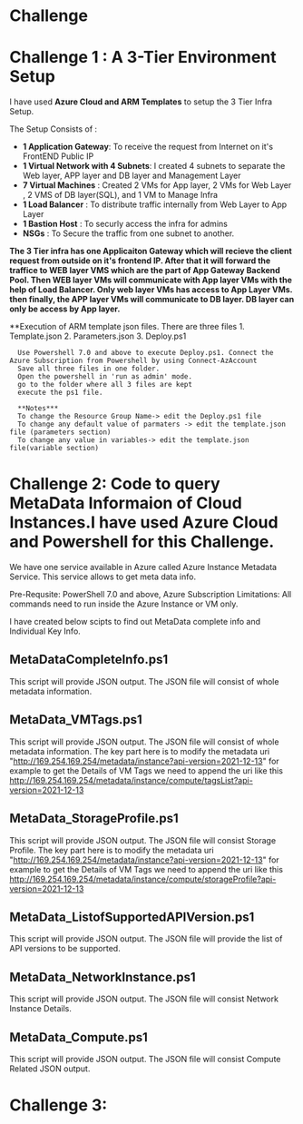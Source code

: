# Challenge

# Challenge 1 : A 3-Tier Environment Setup
I have used **Azure Cloud and ARM Templates** to setup the 3 Tier Infra Setup. 

The Setup Consists of :
- **1 Application Gateway**: To receive the request from Internet on it's FrontEND Public IP
- **1 Virtual Network with 4 Subnets**: I created 4 subnets to separate the Web layer, APP layer and DB layer and Management Layer
- **7 Virtual Machines** : Created 2 VMs for App layer, 2 VMs for Web Layer , 2 VMS of DB layer(SQL), and 1 VM to Manage Infra
- **1 Load Balancer** : To distribute traffic internally from Web Layer to App Layer
- **1 Bastion Host** : To securly access the infra for admins
- **NSGs** : To Secure the traffic from one subnet to another.

**The 3 Tier infra has one Applicaiton Gateway which will recieve the client request from outside on it's frontend IP. After that it will forward the traffice to WEB layer VMS which are the part of App Gateway Backend Pool. Then WEB layer VMs will communicate with App layer VMs with the help of Load Balancer. Only web layer VMs has access to App Layer VMs. then finally, the APP layer VMs will communicate to DB layer. DB layer can only be access by App layer.**

**Execution of ARM template json files. 
There are three files
      1. Template.json
      2. Parameters.json
      3. Deploy.ps1

      Use Powershell 7.0 and above to execute Deploy.ps1. Connect the Azure Subscription from Powershell by using Connect-AzAccount
      Save all three files in one folder.
      Open the powershell in 'run as admin' mode.
      go to the folder where all 3 files are kept 
      execute the ps1 file.

      **Notes***
      To change the Resource Group Name-> edit the Deploy.ps1 file
      To change any default value of parmaters -> edit the template.json file (parameters section)
      To change any value in variables-> edit the template.json file(variable section)







# Challenge 2: Code to query MetaData Informaion of Cloud Instances.I have used Azure Cloud and Powershell for this Challenge. 
We have one service available in Azure called Azure Instance Metadata Service. This service allows to get meta data info. 

Pre-Requsite: PowerShell 7.0 and above, Azure Subscription
Limitations: All commands need to run inside the Azure Instance or VM only. 

I have created below scipts to find out MetaData complete info and Individual Key Info. 

## MetaDataCompleteInfo.ps1
This script will provide JSON output. The JSON file will consist of whole metadata information.

## MetaData_VMTags.ps1
This script will provide JSON output. The JSON file will consist of whole metadata information.
The key part here is to modify the metadata uri "http://169.254.169.254/metadata/instance?api-version=2021-12-13"
for example to get the Details of VM Tags we need to append the uri like this http://169.254.169.254/metadata/instance/compute/tagsList?api-version=2021-12-13

## MetaData_StorageProfile.ps1
This script will provide JSON output. The JSON file will consist Storage Profile.
The key part here is to modify the metadata uri "http://169.254.169.254/metadata/instance?api-version=2021-12-13"
for example to get the Details of VM Tags we need to append the uri like this http://169.254.169.254/metadata/instance/compute/storageProfile?api-version=2021-12-13

## MetaData_ListofSupportedAPIVersion.ps1
This script will provide JSON output. The JSON file will provide the list of API versions to be supported.

## MetaData_NetworkInstance.ps1
This script will provide JSON output. The JSON file will consist Network Instance Details.

## MetaData_Compute.ps1
This script will provide JSON output. The JSON file will consist Compute Related JSON output.




# Challenge 3: 
